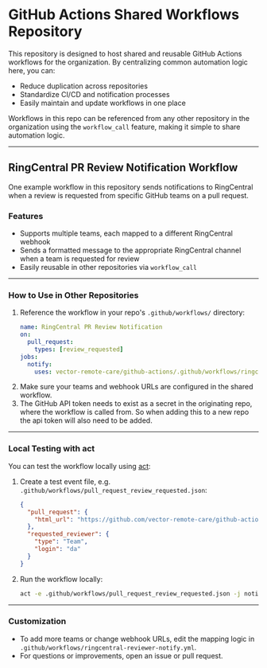 # GitHub Actions Shared Workflows Repository

This repository is designed to host shared and reusable GitHub Actions workflows for the organization. By centralizing common automation logic here, you can:

- Reduce duplication across repositories
- Standardize CI/CD and notification processes
- Easily maintain and update workflows in one place

Workflows in this repo can be referenced from any other repository in the organization using the `workflow_call` feature, making it simple to share automation logic.

---

## RingCentral PR Review Notification Workflow

One example workflow in this repository sends notifications to RingCentral when a review is requested from specific GitHub teams on a pull request.

### Features

- Supports multiple teams, each mapped to a different RingCentral webhook
- Sends a formatted message to the appropriate RingCentral channel when a team is requested for review
- Easily reusable in other repositories via `workflow_call`

---

### How to Use in Other Repositories

1. Reference the workflow in your repo's `.github/workflows/` directory:
   ```yaml
   name: RingCentral PR Review Notification
   on:
     pull_request:
       types: [review_requested]
   jobs:
     notify:
       uses: vector-remote-care/github-actions/.github/workflows/ringcentral-reviewer-notify.yml@main
   ```
2. Make sure your teams and webhook URLs are configured in the shared workflow.
3. The GitHub API token needs to exist as a secret in the originating repo, where the workflow is called from. So when adding this to a new repo the api token will also need to be added.

---

### Local Testing with act

You can test the workflow locally using [act](https://github.com/nektos/act):

1. Create a test event file, e.g. `.github/workflows/pull_request_review_requested.json`:
   ```json
   {
     "pull_request": {
       "html_url": "https://github.com/vector-remote-care/github-actions/pull/1"
     },
     "requested_reviewer": {
       "type": "Team",
       "login": "da"
     }
   }
   ```
2. Run the workflow locally:
   ```sh
   act -e .github/workflows/pull_request_review_requested.json -j notify
   ```

---

### Customization

- To add more teams or change webhook URLs, edit the mapping logic in `.github/workflows/ringcentral-reviewer-notify.yml`.
- For questions or improvements, open an issue or pull request.
